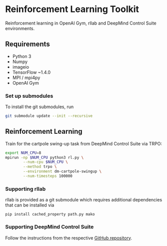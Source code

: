 # Reinforcement Learning Toolkit

Reinforcement learning in OpenAI Gym, rllab and DeepMind Control Suite environments.

## Requirements
* Python 3
* Numpy
* imageio
* TensorFlow ~1.4.0
* MPI / mpi4py
* OpenAI Gym

### Set up submodules
To install the git submodules, run
```sh
git submodule update --init --recursive
```

## Reinforcement Learning
Train for the cartpole swing-up task from DeepMind Control Suite via TRPO:
```sh
export NUM_CPU=8
mpirun -np $NUM_CPU python3 rl.py \
        --num-cpu $NUM_CPU \
        --method trpo \
        --environment dm-cartpole-swingup \
        --num-timesteps 100000
```

### Supporting rllab
rllab is provided as a git submodule which requires additional dependencies that can be installed via
```
pip install cached_property path.py mako
```

### Supporting DeepMind Control Suite
Follow the instructions from the respective [GitHub repository](https://github.com/deepmind/dm_control).
